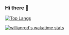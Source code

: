 ### Hi there 👋

[![Top Langs](https://github-readme-stats.vercel.app/api/top-langs/?username=epiwish)](https://github.com/anuraghazra/github-readme-stats)

[![willianrod's wakatime stats](https://github-readme-stats.vercel.app/api/wakatime?username=epiwish)](https://github.com/anuraghazra/github-readme-stats)

